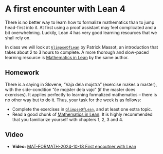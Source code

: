 # A first encounter with Lean 4

There is no better way to learn how to formalize mathematics than to jump head-first into it. At first using a proof assistant may feel complicated and a bit overwhelming. Luckily, Lean 4 has very good learning resources that we shall rely on.

In class we will look at [`GlimpseOfLean`](https://github.com/PatrickMassot/GlimpseOfLean) by Patrick Massot, an introduction that takes about 2 to 3 hours to complete. A more thorough and slow-paced learning resource is [Mathematics in Lean](https://leanprover-community.github.io/mathematics_in_lean/) by the same author.

## Homework

There is a saying in Slovene, “Vaja dela mojstra” (exercise makes a master), with the side-condition “če mojster dela vajo” (if the master does exercises). It applies perfectly to learning formalized mathematics – there is no other way but to do it. Thus, your task for the week is as follows:

* Complete the exercises in [`GlimpseOfLean`](https://github.com/PatrickMassot/GlimpseOfLean), and at least one extra topic.
* Read a good chunk of [Mathematics in Lean](https://leanprover-community.github.io/mathematics_in_lean/). It is highly recommended that you familiarize yourself with chapters 1, 2, 3 and 4.

## Video

* **Video:** [MAT-FORMATH-2024-10-18 First encoutner with Lean](https://youtu.be/_LVCP6GXvw8)
